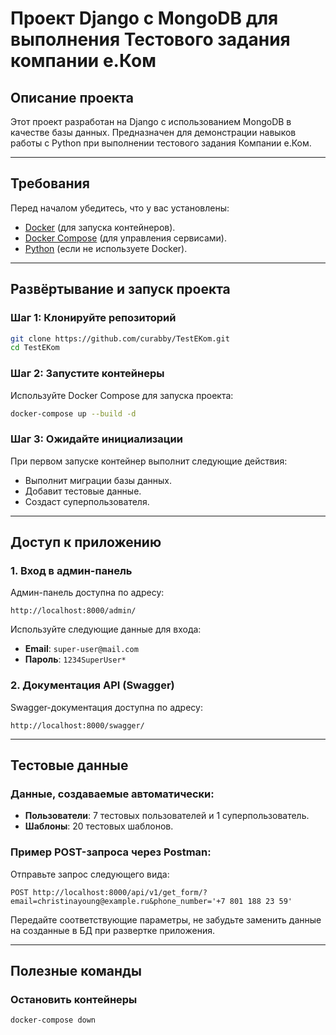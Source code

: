 # Проект Django с MongoDB для выполнения Тестового задания компании е.Ком

## Описание проекта
Этот проект разработан на Django с использованием MongoDB в качестве базы данных. 
Предназначен для демонстрации навыков работы с Python при выполнении тестового задания Компании е.Ком.

---

## Требования
Перед началом убедитесь, что у вас установлены:
- [Docker](https://www.docker.com/) (для запуска контейнеров).
- [Docker Compose](https://docs.docker.com/compose/) (для управления сервисами).
- [Python](https://www.python.org/) (если не используете Docker).

---

## Развёртывание и запуск проекта

### Шаг 1: Клонируйте репозиторий
```bash
git clone https://github.com/curabby/TestEKom.git
cd TestEKom
```

### Шаг 2: Запустите контейнеры
Используйте Docker Compose для запуска проекта:
```bash
docker-compose up --build -d
```

### Шаг 3: Ожидайте инициализации
При первом запуске контейнер выполнит следующие действия:
- Выполнит миграции базы данных.
- Добавит тестовые данные.
- Создаст суперпользователя.

---

## Доступ к приложению

### 1. Вход в админ-панель
Админ-панель доступна по адресу:
```
http://localhost:8000/admin/
```
Используйте следующие данные для входа:
- **Email**: `super-user@mail.com`
- **Пароль**: `1234SuperUser*`

### 2. Документация API (Swagger)
Swagger-документация доступна по адресу:
```
http://localhost:8000/swagger/
```

---

## Тестовые данные

### Данные, создаваемые автоматически:
- **Пользователи**: 7 тестовых пользователей и 1 суперпользователь.
- **Шаблоны**: 20 тестовых шаблонов.

### Пример POST-запроса через Postman:
Отправьте запрос следующего вида:
```
POST http://localhost:8000/api/v1/get_form/?email=christinayoung@example.ru&phone_number='+7 801 188 23 59'
```
Передайте соответствующие параметры, не забудьте заменить данные на созданные в БД при развертке приложения.

---

## Полезные команды

### Остановить контейнеры
```bash
docker-compose down
```


